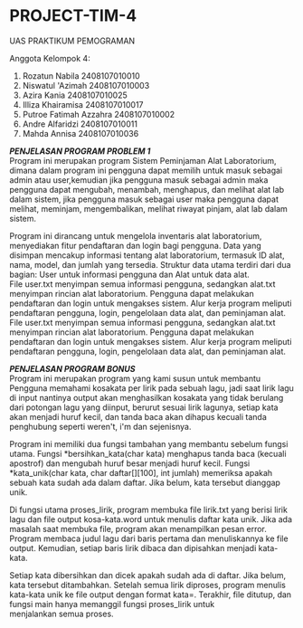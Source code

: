 # PROJECT-TIM-4
UAS PRAKTIKUM PEMOGRAMAN

Anggota Kelompok 4:
1. Rozatun Nabila     2408107010010
2. Niswatul 'Azimah   2408107010003
3. Azira Kania        2408107010025
4. Illiza Khairamisa  2408107010017
5. Putroe Fatimah Azzahra 2408107010002
6. Andre Alfaridzi 2408107010011
7. Mahda Annisa 2408107010036
   
***PENJELASAN PROGRAM PROBLEM 1***<br>
   Program ini merupakan program Sistem Peminjaman Alat Laboratorium, dimana dalam program ini pengguna dapat memilih untuk masuk sebagai admin atau user,kemudian jika pengguna masuk sebagai admin maka pengguna dapat mengubah, menambah, menghapus, dan melihat alat lab dalam sistem, jika pengguna masuk sebagai user maka pengguna dapat melihat, meminjam, mengembalikan, melihat riwayat pinjam, alat lab dalam sistem.<br>
   
   Program ini dirancang untuk mengelola inventaris alat laboratorium, menyediakan fitur pendaftaran dan login bagi pengguna. Data yang disimpan mencakup informasi tentang alat laboratorium, termasuk ID alat, nama, model, dan jumlah yang tersedia. Struktur data utama terdiri dari dua bagian: User untuk informasi pengguna dan Alat untuk data alat.<br>
File user.txt menyimpan semua informasi pengguna, sedangkan alat.txt menyimpan rincian alat laboratorium. Pengguna dapat melakukan pendaftaran dan login untuk mengakses sistem. Alur kerja program meliputi pendaftaran pengguna, login, pengelolaan data alat, dan peminjaman alat.<br>
File user.txt menyimpan semua informasi pengguna, sedangkan alat.txt menyimpan rincian alat laboratorium. Pengguna dapat melakukan pendaftaran dan login untuk mengakses sistem. Alur kerja program meliputi pendaftaran pengguna, login, pengelolaan data alat, dan peminjaman alat.<br>

***PENJELASAN PROGRAM BONUS***<br>
   Program ini merupakan program yang kami susun untuk membantu Pengguna memahami kosakata per lirik pada sebuah lagu, jadi saat lirik lagu di input nantinya output akan menghasilkan kosakata yang tidak berulang dari potongan lagu yang diinput, berurut sesuai lirik lagunya, setiap kata akan menjadi huruf kecil, dan tanda baca akan dihapus kecuali tanda penghubung seperti weren't, i'm dan sejenisnya. <br>

Program ini memiliki dua fungsi tambahan yang membantu sebelum fungsi utama. Fungsi *bersihkan_kata(char kata) menghapus tanda baca (kecuali apostrof) dan mengubah huruf besar menjadi huruf kecil. Fungsi *kata_unik(char kata, char daftar[][100], int jumlah) memeriksa apakah sebuah kata sudah ada dalam daftar. Jika belum, kata tersebut dianggap unik.

Di fungsi utama proses_lirik, program membuka file lirik.txt yang berisi lirik lagu dan file output kosa-kata.word untuk menulis daftar kata unik. Jika ada masalah saat membuka file, program akan menampilkan pesan error. Program membaca judul lagu dari baris pertama dan menuliskannya ke file output. Kemudian, setiap baris lirik dibaca dan dipisahkan menjadi kata-kata.

Setiap kata dibersihkan dan dicek apakah sudah ada di daftar. Jika belum, kata tersebut ditambahkan. Setelah semua lirik diproses, program menulis kata-kata unik ke file output dengan format kata=. Terakhir, file ditutup, dan fungsi main hanya memanggil fungsi proses_lirik untuk menjalankan semua proses.
